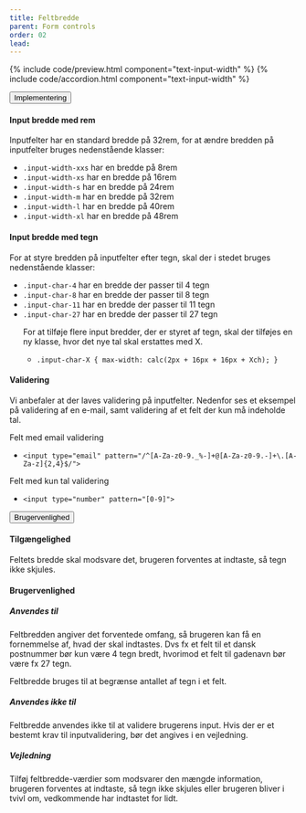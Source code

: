 ```yaml
---
title: Feltbredde
parent: Form controls
order: 02
lead: 
---
```


{% include code/preview.html component="text-input-width" %}
{% include code/accordion.html component="text-input-width" %}
<div class="accordion-bordered accordion-docs">
  <button class="button-unstyled accordion-button"
      aria-expanded="false" aria-controls="text-input-width">
    Implementering
  </button>
  <div id="text-input-width" aria-hidden="true" class="accordion-content">
    <h4>Input bredde med rem</h4>   
    <p>Inputfelter har en standard bredde på 32rem, for at ændre bredden på inputfelter bruges nedenstående klasser:</p>
    <ul>
      <li><code>.input-width-xxs</code> har en bredde på 8rem</li>
      <li><code>.input-width-xs</code> har en bredde på 16rem</li>
      <li><code>.input-width-s</code> har en bredde på 24rem</li>
      <li><code>.input-width-m</code> har en bredde på 32rem</li>
      <li><code>.input-width-l</code> har en bredde på 40rem</li>
      <li><code>.input-width-xl</code> har en bredde på 48rem</li>
    </ul>
    <h4>Input bredde med tegn</h4>
    <p>For at styre bredden på inputfelter efter tegn, skal der i stedet bruges nedenstående klasser:</p>
    <ul>
      <li><code>.input-char-4</code> har en bredde der passer til 4 tegn</li>
      <li><code>.input-char-8</code> har en bredde der passer til 8 tegn</li>
      <li><code>.input-char-11</code> har en bredde der passer til 11 tegn</li>
      <li><code>.input-char-27</code> har en bredde der passer til 27 tegn</li>
      <p>For at tilføje flere input bredder, der er styret af tegn, skal der tilføjes en ny klasse, hvor det nye tal skal erstattes med X.</p>
      <ul>
        <li><code>.input-char-X { max-width: calc(2px + 16px + 16px + Xch); }</code></li>
      </ul>
    </ul>
    <h4>Validering</h4>
    <p>Vi anbefaler at der laves validering på inputfelter. Nedenfor ses et eksempel på validering af en e-mail, samt validering af et felt der kun må indeholde tal.</p>
    <p class="h5">Felt med email validering</p>
    <ul>
      <li><code>&lt;input type="email" pattern="/^[A-Za-z0-9._%-]+@[A-Za-z0-9.-]+\.[A-Za-z]{2,4}$/"&gt;</code></li>
    </ul>
    <p class="h5">Felt med kun tal validering</p>
    <ul>
      <li><code>&lt;input type="number" pattern="[0-9]"&gt;</code></li>
    </ul>
  </div>
</div>

<div class="accordion-bordered accordion-docs">
  <button class="button-unstyled accordion-button"
      aria-expanded="true" aria-controls="text-input-width-docs">
    Brugervenlighed
  </button>
  <div id="text-input-width-docs" aria-hidden="false" class="accordion-content">
    <article>
      <section>
          <h4>Tilgængelighed</h4>
          <p>Feltets bredde skal modsvare det, brugeren forventes at indtaste, så tegn ikke skjules.</p>
      </section>
      <section>
          <h4>Brugervenlighed</h4>
          <h5>Anvendes til</h5>
          <p>Feltbredden angiver det forventede omfang, så brugeren kan få en fornemmelse af, hvad der skal indtastes. Dvs fx et felt til et dansk postnummer bør kun være 4 tegn bredt, hvorimod et felt til gadenavn bør være fx 27 tegn. </p>
          <p>Feltbredde bruges til at begrænse antallet af tegn i et felt.</p>
          <h5>Anvendes ikke til</h5>
          <p>Feltbredde anvendes ikke til at validere brugerens input. Hvis der er et bestemt krav til inputvalidering, bør det angives i en vejledning.</p>
          <h5>Vejledning</h5>
          <p>Tilføj feltbredde-værdier som modsvarer den mængde information, brugeren forventes at indtaste, så tegn ikke skjules eller brugeren bliver i tvivl om, vedkommende har indtastet for lidt.</p>
      </section>
    </article>
  </div>
</div>
